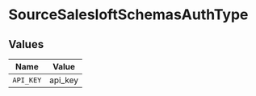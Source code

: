 # SourceSalesloftSchemasAuthType


## Values

| Name      | Value     |
| --------- | --------- |
| `API_KEY` | api_key   |
